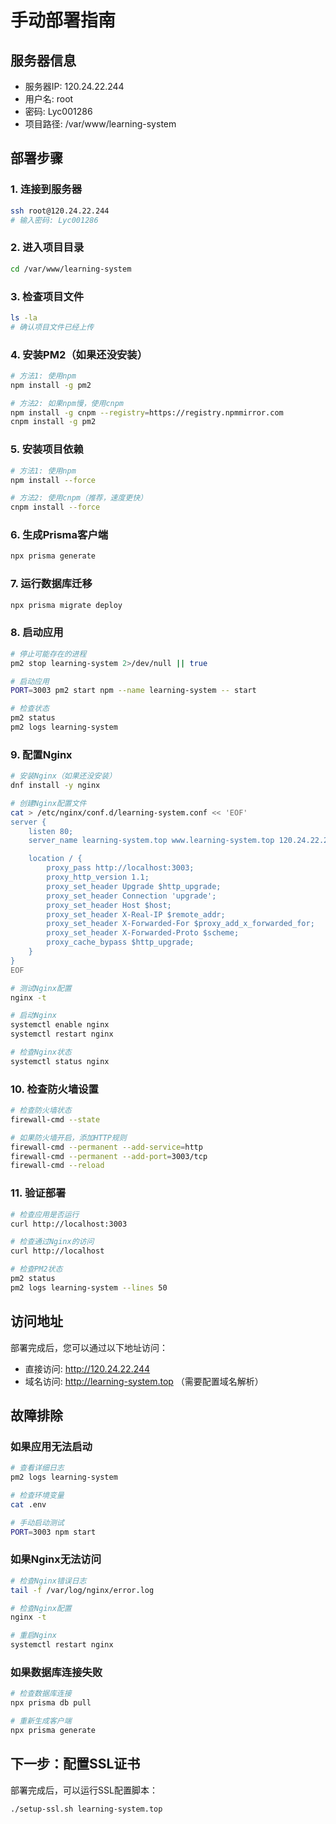 # 手动部署指南

## 服务器信息
- 服务器IP: 120.24.22.244
- 用户名: root
- 密码: Lyc001286
- 项目路径: /var/www/learning-system

## 部署步骤

### 1. 连接到服务器
```bash
ssh root@120.24.22.244
# 输入密码: Lyc001286
```

### 2. 进入项目目录
```bash
cd /var/www/learning-system
```

### 3. 检查项目文件
```bash
ls -la
# 确认项目文件已经上传
```

### 4. 安装PM2（如果还没安装）
```bash
# 方法1: 使用npm
npm install -g pm2

# 方法2: 如果npm慢，使用cnpm
npm install -g cnpm --registry=https://registry.npmmirror.com
cnpm install -g pm2
```

### 5. 安装项目依赖
```bash
# 方法1: 使用npm
npm install --force

# 方法2: 使用cnpm（推荐，速度更快）
cnpm install --force
```

### 6. 生成Prisma客户端
```bash
npx prisma generate
```

### 7. 运行数据库迁移
```bash
npx prisma migrate deploy
```

### 8. 启动应用
```bash
# 停止可能存在的进程
pm2 stop learning-system 2>/dev/null || true

# 启动应用
PORT=3003 pm2 start npm --name learning-system -- start

# 检查状态
pm2 status
pm2 logs learning-system
```

### 9. 配置Nginx
```bash
# 安装Nginx（如果还没安装）
dnf install -y nginx

# 创建Nginx配置文件
cat > /etc/nginx/conf.d/learning-system.conf << 'EOF'
server {
    listen 80;
    server_name learning-system.top www.learning-system.top 120.24.22.244;

    location / {
        proxy_pass http://localhost:3003;
        proxy_http_version 1.1;
        proxy_set_header Upgrade $http_upgrade;
        proxy_set_header Connection 'upgrade';
        proxy_set_header Host $host;
        proxy_set_header X-Real-IP $remote_addr;
        proxy_set_header X-Forwarded-For $proxy_add_x_forwarded_for;
        proxy_set_header X-Forwarded-Proto $scheme;
        proxy_cache_bypass $http_upgrade;
    }
}
EOF

# 测试Nginx配置
nginx -t

# 启动Nginx
systemctl enable nginx
systemctl restart nginx

# 检查Nginx状态
systemctl status nginx
```

### 10. 检查防火墙设置
```bash
# 检查防火墙状态
firewall-cmd --state

# 如果防火墙开启，添加HTTP规则
firewall-cmd --permanent --add-service=http
firewall-cmd --permanent --add-port=3003/tcp
firewall-cmd --reload
```

### 11. 验证部署
```bash
# 检查应用是否运行
curl http://localhost:3003

# 检查通过Nginx的访问
curl http://localhost

# 检查PM2状态
pm2 status
pm2 logs learning-system --lines 50
```

## 访问地址
部署完成后，您可以通过以下地址访问：
- 直接访问: http://120.24.22.244
- 域名访问: http://learning-system.top （需要配置域名解析）

## 故障排除

### 如果应用无法启动
```bash
# 查看详细日志
pm2 logs learning-system

# 检查环境变量
cat .env

# 手动启动测试
PORT=3003 npm start
```

### 如果Nginx无法访问
```bash
# 检查Nginx错误日志
tail -f /var/log/nginx/error.log

# 检查Nginx配置
nginx -t

# 重启Nginx
systemctl restart nginx
```

### 如果数据库连接失败
```bash
# 检查数据库连接
npx prisma db pull

# 重新生成客户端
npx prisma generate
```

## 下一步：配置SSL证书
部署完成后，可以运行SSL配置脚本：
```bash
./setup-ssl.sh learning-system.top
```